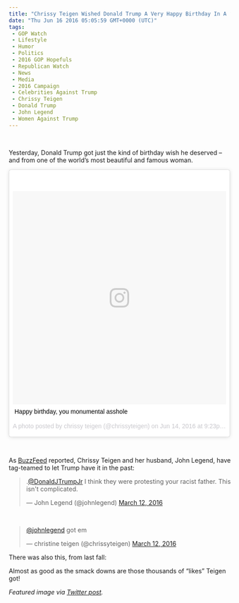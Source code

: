 ```yaml
---
title: "Chrissy Teigen Wished Donald Trump A Very Happy Birthday In A ‘Monumental’ Way"
date: "Thu Jun 16 2016 05:05:59 GMT+0000 (UTC)"
tags: 
 - GOP Watch
 - Lifestyle
 - Humor
 - Politics
 - 2016 GOP Hopefuls
 - Republican Watch
 - News
 - Media
 - 2016 Campaign
 - Celebrities Against Trump
 - Chrissy Teigen
 - Donald Trump
 - John Legend
 - Women Against Trump
---
```

<p><!--OffDef--><br>
<!--Ads1--></p><p>Yesterday, Donald Trump got just the kind of birthday wish he deserved &#x2013; and from one of the world&#x2019;s most beautiful and famous woman.</p><blockquote class="instagram-media" data-instgrm-captioned="" data-instgrm-version="7" style=" background:#FFF; border:0; border-radius:3px; box-shadow:0 0 1px 0 rgba(0,0,0,0.5),0 1px 10px 0 rgba(0,0,0,0.15); margin: 1px; max-width:500px; padding:0; width:99.375%; width:-webkit-calc(100% - 2px); width:calc(100% - 2px);"><div style="padding:8px;">
<div style=" background:#F8F8F8; line-height:0; margin-top:40px; padding:50.0% 0; text-align:center; width:100%;">
<div style=" background:url(data:image/png;base64,iVBORw0KGgoAAAANSUhEUgAAACwAAAAsCAMAAAApWqozAAAABGdBTUEAALGPC/xhBQAAAAFzUkdCAK7OHOkAAAAMUExURczMzPf399fX1+bm5mzY9AMAAADiSURBVDjLvZXbEsMgCES5/P8/t9FuRVCRmU73JWlzosgSIIZURCjo/ad+EQJJB4Hv8BFt+IDpQoCx1wjOSBFhh2XssxEIYn3ulI/6MNReE07UIWJEv8UEOWDS88LY97kqyTliJKKtuYBbruAyVh5wOHiXmpi5we58Ek028czwyuQdLKPG1Bkb4NnM+VeAnfHqn1k4+GPT6uGQcvu2h2OVuIf/gWUFyy8OWEpdyZSa3aVCqpVoVvzZZ2VTnn2wU8qzVjDDetO90GSy9mVLqtgYSy231MxrY6I2gGqjrTY0L8fxCxfCBbhWrsYYAAAAAElFTkSuQmCC); display:block; height:44px; margin:0 auto -44px; position:relative; top:-22px; width:44px;"></div>
</div>
<p style=" margin:8px 0 0 0; padding:0 4px;"> <a href="https://www.instagram.com/p/BGqV2VupjaG/" onclick="__gaTracker(&apos;send&apos;, &apos;event&apos;, &apos;outbound-article&apos;, &apos;https://www.instagram.com/p/BGqV2VupjaG/&apos;, &apos;Happy birthday, you monumental asshole&apos;);" style=" color:#000; font-family:Arial,sans-serif; font-size:14px; font-style:normal; font-weight:normal; line-height:17px; text-decoration:none; word-wrap:break-word;" target="_blank">Happy birthday, you monumental asshole</a></p>
<p style=" color:#c9c8cd; font-family:Arial,sans-serif; font-size:14px; line-height:17px; margin-bottom:0; margin-top:8px; overflow:hidden; padding:8px 0 7px; text-align:center; text-overflow:ellipsis; white-space:nowrap;">A photo posted by chrissy teigen (@chrissyteigen) on <time style=" font-family:Arial,sans-serif; font-size:14px; line-height:17px;" datetime="2016-06-15T04:23:38+00:00">Jun 14, 2016 at 9:23pm PDT</time></p>
</div>
</blockquote><p>&#xA0;</p><p>As <a href="https://www.buzzfeed.com/krystieyandoli/chrissy-teigen-really-wants-donald-trump-to-have-a-happy-bir?utm_term=.htWNKYwjw#.qlL07m6B6" onclick="__gaTracker(&apos;send&apos;, &apos;event&apos;, &apos;outbound-article&apos;, &apos;https://www.buzzfeed.com/krystieyandoli/chrissy-teigen-really-wants-donald-trump-to-have-a-happy-bir?utm_term=.htWNKYwjw#.qlL07m6B6&apos;, &apos;BuzzFeed&apos;);" target="_blank">BuzzFeed</a> reported, Chrissy&#xA0;Teigen and her husband, John Legend, have tag-teamed to let Trump have it in the past:</p><blockquote class="twitter-tweet" data-width="500"><p lang="en" dir="ltr">.<a href="https://twitter.com/DonaldJTrumpJr" onclick="__gaTracker(&apos;send&apos;, &apos;event&apos;, &apos;outbound-article&apos;, &apos;https://twitter.com/DonaldJTrumpJr&apos;, &apos;@DonaldJTrumpJr&apos;);">@DonaldJTrumpJr</a> I think they were protesting your racist father. This isn&apos;t complicated.</p>
<p>&#x2014; John Legend (@johnlegend) <a href="https://twitter.com/johnlegend/status/708482619093028864" onclick="__gaTracker(&apos;send&apos;, &apos;event&apos;, &apos;outbound-article&apos;, &apos;https://twitter.com/johnlegend/status/708482619093028864&apos;, &apos;March 12, 2016&apos;);">March 12, 2016</a></p></blockquote><p><script async src="//platform.twitter.com/widgets.js" charset="utf-8"></script></p><p>&#xA0;</p><blockquote class="twitter-tweet" data-width="500"><p lang="en" dir="ltr"><a href="https://twitter.com/johnlegend" onclick="__gaTracker(&apos;send&apos;, &apos;event&apos;, &apos;outbound-article&apos;, &apos;https://twitter.com/johnlegend&apos;, &apos;@johnlegend&apos;);">@johnlegend</a> got em</p>
<p>&#x2014; christine teigen (@chrissyteigen) <a href="https://twitter.com/chrissyteigen/status/708491500053639168" onclick="__gaTracker(&apos;send&apos;, &apos;event&apos;, &apos;outbound-article&apos;, &apos;https://twitter.com/chrissyteigen/status/708491500053639168&apos;, &apos;March 12, 2016&apos;);">March 12, 2016</a></p></blockquote><p><script async src="//platform.twitter.com/widgets.js" charset="utf-8"></script></p><p>There was also this, from last fall:</p><p><script async src="//platform.twitter.com/widgets.js" charset="utf-8"></script></p><p>Almost as good as the smack downs are those thousands of &#x201C;likes&#x201D; Teigen got!</p><p><em>Featured image via <a href="https://twitter.com/chrissyteigen/status/671083274333220864?ref_src=twsrc%5Etfw" onclick="__gaTracker(&apos;send&apos;, &apos;event&apos;, &apos;outbound-article&apos;, &apos;https://twitter.com/chrissyteigen/status/671083274333220864?ref_src=twsrc%5Etfw&apos;, &apos;Twitter post&apos;);">Twitter post</a>.&#xA0;</em></p>
